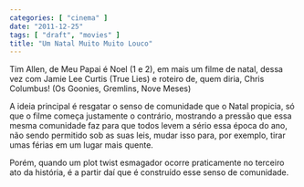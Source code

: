 ```yaml
---
categories: [ "cinema" ]
date: "2011-12-25"
tags: [ "draft", "movies" ]
title: "Um Natal Muito Muito Louco"
---
```

Tim Allen, de Meu Papai é Noel (1 e 2), em mais um filme de natal,
dessa vez com Jamie Lee Curtis (True Lies) e roteiro de, quem diria,
Chris Columbus! (Os Goonies, Gremlins, Nove Meses)

A ideia principal é resgatar o senso de comunidade que o Natal propicia,
só que o filme começa justamente o contrário, mostrando a pressão que
essa mesma comunidade faz para que todos levem a sério essa época do
ano, não sendo permitido sob as suas leis, mudar isso para, por exemplo,
tirar umas férias em um lugar mais quente.

Porém, quando um plot twist esmagador ocorre praticamente no terceiro
ato da história, é a partir daí que é construído esse senso de
comunidade.

